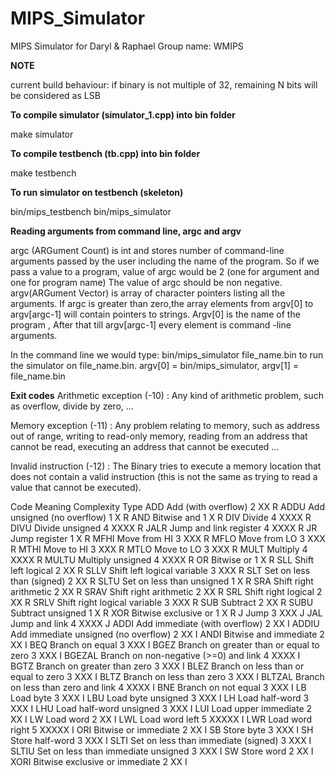 # MIPS_Simulator

MIPS Simulator for Daryl & Raphael
Group name: WMIPS

**NOTE**

current build behaviour: if binary is not multiple of 32, remaining N bits will be considered as LSB

**To compile simulator (simulator_1.cpp) into bin folder**

make simulator

**To compile testbench (tb.cpp) into bin folder**

make testbench

**To run simulator on testbench (skeleton)**

bin/mips_testbench bin/mips_simulator

**Reading arguments from command line, argc and argv**

argc (ARGument Count) is int and stores number of command-line arguments passed by the user including the name of the program. So if we pass a value to a program, value of argc would be 2 (one for argument and one for program name)
The value of argc should be non negative.
argv(ARGument Vector) is array of character pointers listing all the arguments.
If argc is greater than zero,the array elements from argv[0] to argv[argc-1] will contain pointers to strings.
Argv[0] is the name of the program , After that till argv[argc-1] every element is command -line arguments.

In the command line we would type:
bin/mips_simulator file_name.bin
to run the simulator on file_name.bin. argv[0] = bin/mips_simulator, argv[1] = file_name.bin

**Exit codes**
Arithmetic exception (-10) : Any kind of arithmetic problem, such as overflow, divide by zero, ...

Memory exception (-11) : Any problem relating to memory, such as address out of range, writing to read-only memory, reading from an address that cannot be read, executing an address that cannot be executed ...

Invalid instruction (-12) : The Binary tries to execute a memory location that does not contain a valid instruction (this is not the same as trying to read a value that cannot be executed).

Code	Meaning	Complexity	Type
ADD	Add (with overflow)	2 XX	R
ADDU	Add unsigned (no overflow)	1 X	R
AND	Bitwise and	1 X	R
DIV	Divide	4 XXXX	R
DIVU	Divide unsigned	4 XXXX	R
JALR	Jump and link register	4 XXXX	R
JR	Jump register	1 X	R
MFHI	Move from HI	3 XXX	R
MFLO	Move from LO	3 XXX	R
MTHI	Move to HI	3 XXX	R
MTLO	Move to LO	3 XXX	R
MULT	Multiply	4 XXXX	R
MULTU	Multiply unsigned	4 XXXX	R
OR	Bitwise or	1 X	R
SLL	Shift left logical	2 XX	R
SLLV	Shift left logical variable	3 XXX	R
SLT	Set on less than (signed)	2 XX	R
SLTU	Set on less than unsigned	1 X	R
SRA	Shift right arithmetic	2 XX	R
SRAV	Shift right arithmetic	2 XX	R
SRL	Shift right logical	2 XX	R
SRLV	Shift right logical variable	3 XXX	R
SUB	Subtract	2 XX	R
SUBU	Subtract unsigned	1 X	R
XOR	Bitwise exclusive or	1 X	R
J	Jump	3 XXX	J
JAL	Jump and link	4 XXXX	J
ADDI	Add immediate (with overflow)	2 XX	I
ADDIU	Add immediate unsigned (no overflow)	2 XX	I
ANDI	Bitwise and immediate	2 XX	I
BEQ	Branch on equal	3 XXX	I
BGEZ	Branch on greater than or equal to zero	3 XXX	I
BGEZAL	Branch on non-negative (>=0) and link	4 XXXX	I
BGTZ	Branch on greater than zero	3 XXX	I
BLEZ	Branch on less than or equal to zero	3 XXX	I
BLTZ	Branch on less than zero	3 XXX	I
BLTZAL	Branch on less than zero and link	4 XXXX	I
BNE	Branch on not equal	3 XXX	I
LB	Load byte	3 XXX	I
LBU	Load byte unsigned	3 XXX	I
LH	Load half-word	3 XXX	I
LHU	Load half-word unsigned	3 XXX	I
LUI	Load upper immediate	2 XX	I
LW	Load word	2 XX	I
LWL	Load word left	5 XXXXX	I
LWR	Load word right	5 XXXXX	I
ORI	Bitwise or immediate	2 XX	I
SB	Store byte	3 XXX	I
SH	Store half-word	3 XXX	I
SLTI	Set on less than immediate (signed)	3 XXX	I
SLTIU	Set on less than immediate unsigned	3 XXX	I
SW	Store word	2 XX	I
XORI	Bitwise exclusive or immediate	2 XX	I
